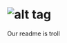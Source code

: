 ![alt tag](https://raw.github.com/dogfalo/materialize/master/images/materialize.gif)
===========

Our readme is troll
